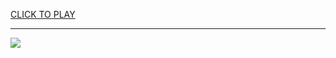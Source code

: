 
<a href="https://premium76.site?title=ender's_game_cast&ref=13M">CLICK TO PLAY</a></h3>
<hr>

<a href="https://premium76.site?title=ender's_game_cast&ref=13M"><img src="https://clearcache.store/games.png"></a>


